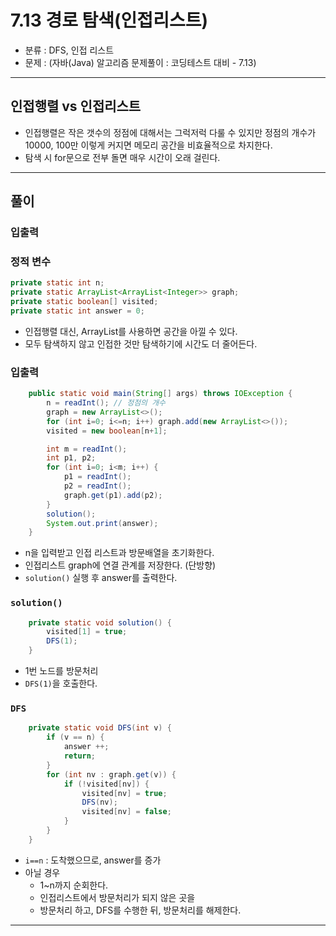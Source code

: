 # 7.13 경로 탐색(인접리스트)
- 분류 : DFS, 인접 리스트
- 문제 : (자바(Java) 알고리즘 문제풀이 : 코딩테스트 대비 - 7.13)

---

## 인접행렬 vs 인접리스트
- 인접행렬은 작은 갯수의 정점에 대해서는 그럭저럭 다룰 수 있지만 정점의 개수가 10000, 100만 이렇게 커지면 메모리 공간을 비효율적으로 차지한다.
- 탐색 시 for문으로 전부 돌면 매우 시간이 오래 걸린다.

---

## 풀이

### 입출력

### 정적 변수
```java
private static int n;
private static ArrayList<ArrayList<Integer>> graph;
private static boolean[] visited;
private static int answer = 0;
```
- 인접행렬 대신, ArrayList를 사용하면 공간을 아낄 수 있다.
- 모두 탐색하지 않고 인접한 것만 탐색하기에 시간도 더 줄어든다.


### 입출력
```java
    public static void main(String[] args) throws IOException {
        n = readInt(); // 정점의 개수
        graph = new ArrayList<>();
        for (int i=0; i<=n; i++) graph.add(new ArrayList<>());
        visited = new boolean[n+1];

        int m = readInt();
        int p1, p2;
        for (int i=0; i<m; i++) {
            p1 = readInt();
            p2 = readInt();
            graph.get(p1).add(p2);
        }
        solution();
        System.out.print(answer);
    }
```
- n을 입력받고 인접 리스트과 방문배열을 초기화한다.
- 인접리스트 graph에 연결 관계를 저장한다. (단방향)
- `solution()` 실행 후 answer를 출력한다.

### `solution()`
```java
    private static void solution() {
        visited[1] = true;
        DFS(1);
    }
```
- 1번 노드를 방문처리
- `DFS(1)`을 호출한다.


### `DFS`
```java
    private static void DFS(int v) {
        if (v == n) {
            answer ++;
            return;
        }
        for (int nv : graph.get(v)) {
            if (!visited[nv]) {
                visited[nv] = true;
                DFS(nv);
                visited[nv] = false;
            }
        }
    }
```
- `i==n` : 도착했으므로, answer를 증가
- 아닐 경우
  - 1~n까지 순회한다.
  - 인접리스트에서 방문처리가 되지 않은 곳을
  - 방문처리 하고, DFS를 수행한 뒤, 방문처리를 해제한다.

---
